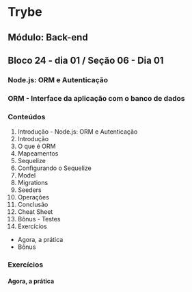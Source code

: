# Trybe
## Módulo: Back-end
## Bloco 24 - dia 01 / Seção 06 - Dia 01
### Node.js: ORM e Autenticação
### ORM - Interface da aplicação com o banco de dados

### Conteúdos

1. Introdução - Node.js: ORM e Autenticação
2. Introdução
3. O que é ORM
4. Mapeamentos
5. Sequelize
6. Configurando o Sequelize
7. Model
8. Migrations
9. Seeders
10. Operações
11. Conclusão
12. Cheat Sheet
13. Bônus - Testes
14. Exercícios
  - Agora, a prática
  - Bônus

### Exercícios
#### Agora, a prática